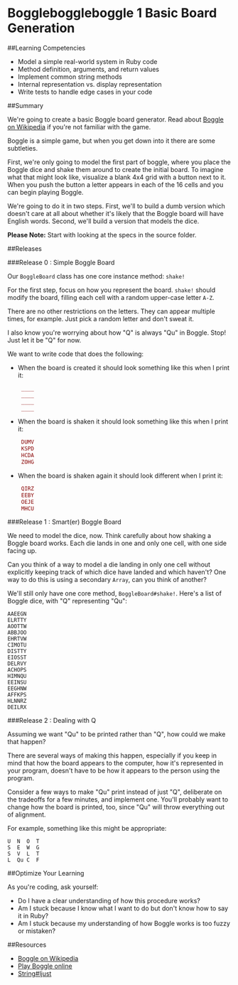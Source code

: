 # Boggleboggleboggle 1 Basic Board Generation


##Learning Competencies

* Model a simple real-world system in Ruby code
* Method definition, arguments, and return values
* Implement common string methods
* Internal representation vs. display representation
* Write tests to handle edge cases in your code

##Summary

We're going to create a basic Boggle board generator. Read about [Boggle on Wikipedia](http://en.wikipedia.org/wiki/Boggle) if you're not familiar with the game.

Boggle is a simple game, but when you get down into it there are some subtleties.

First, we're only going to model the first part of boggle, where you place the Boggle dice and shake them around to create the initial board. To imagine what that might look like, visualize a blank 4x4 grid with a button next to it. When you push the button a letter appears in each of the 16 cells and you can begin playing Boggle.

We're going to do it in two steps. First, we'll to build a dumb version which doesn't care at all about whether it's likely that the Boggle board will have English words. Second, we'll build a version that models the dice.

**Please Note:** Start with looking at the specs in the source folder.

##Releases

###Release 0 : Simple Boggle Board

Our `BoggleBoard` class has one core instance method: `shake!`

For the first step, focus on how you represent the board. `shake!` should modify the board, filling each cell with a random upper-case letter `A-Z`.

There are no other restrictions on the letters. They can appear multiple times, for example. Just pick a random letter and don't sweat it.

I also know you're worrying about how "Q" is always "Qu" in Boggle. Stop! Just let it be "Q" for now.

We want to write code that does the following:

* When the board is created it should look something like this when I print it:

  ```ruby
   ____
   ____
   ____
   ____
  ```

* When the board is shaken it should look something like this when I print it:

  ```ruby
   DUMV
   KSPD
   HCDA
   ZOHG
  ```

* When the board is shaken again it should look different when I print it:

  ```ruby
   QIRZ
   EEBY
   OEJE
   MHCU
  ```

###Release 1 : Smart(er) Boggle Board

We need to model the dice, now. Think carefully about how shaking a Boggle board works. Each die lands in one and only one cell, with one side facing up.

Can you think of a way to model a die landing in only one cell without explicitly keeping track of which dice have landed and which haven't? One way to do this is using a secondary `Array`, can you think of another?

We'll still only have one core method, `BoggleBoard#shake!`. Here's a list of Boggle dice, with "Q" representing "Qu":

```text
AAEEGN
ELRTTY
AOOTTW
ABBJOO
EHRTVW
CIMOTU
DISTTY
EIOSST
DELRVY
ACHOPS
HIMNQU
EEINSU
EEGHNW
AFFKPS
HLNNRZ
DEILRX
```

###Release 2 : Dealing with Q

Assuming we want "Qu" to be printed rather than "Q", how could we make that happen?

There are several ways of making this happen, especially if you keep in mind that how the board appears to the computer, how it's represented in your program, doesn't have to be how it appears to the person using the program.

Consider a few ways to make "Qu" print instead of just "Q", deliberate on the tradeoffs for a few minutes, and implement one. You'll probably want to change how the board is printed, too, since "Qu" will throw everything out of alignment.

For example, something like this might be appropriate:

```text
U  N  O  T
S  E  W  G
S  V  L  T
L  Qu C  F
```


##Optimize Your Learning

As you're coding, ask yourself:
  * Do I have a clear understanding of how this procedure works?
  * Am I stuck because I know what I want to do but don't know how to say it in Ruby?
  * Am I stuck because my understanding of how Boggle works is too fuzzy or mistaken?


##Resources

* [Boggle on Wikipedia](http://en.wikipedia.org/wiki/Boggle)
* [Play Boggle online](http://www.wordplays.com/boggle)
* [String#ljust](http://www.ruby-doc.org/core-1.9.3/String.html#method-i-ljust)
